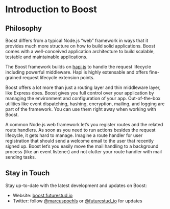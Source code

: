 # Introduction to Boost

## Philosophy
Boost differs from a typical Node.js “web” framework in ways that it provides much more structure on how to build solid applications. Boost comes with a well-conceived application architecture to build scalable, testable and maintainable applications.

The Boost framework builds on [hapi.js](https://hapijs.com/) to handle the request lifecycle including powerful middleware. Hapi is highly extensable and offers fine-grained request lifecycle extension points.

Boost offers a lot more than just a routing layer and thin middleware layer, like Express does. Boost gives you full control over your application by managing the environment and configuration of your app. Out-of-the-box utilities like event dispatching, hashing, encryption, mailing, and logging are part of the framework. You can use them right away when working with Boost.

A common Node.js web framework let’s you register routes and the related route handlers. As soon as you need to run actions besides the request lifecycle, it gets hard to manage. Imagine a route handler for user registration that should send a welcome email to the user that recently signed up. Boost let’s you easily move the mail handling to a background process (like an event listener) and not clutter your route handler with mail sending tasks.


## Stay in Touch
Stay up-to-date with the latest development and updates on Boost:

- Website: [boost.futurestud.io](https://boost.futurestud.io)
- Twitter: follow [@marcuspoehls](https://twitter.com/marcuspoehls) or [@futurestud_io](https://twitter.com/futurestud_io) for updates
